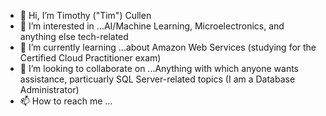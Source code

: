 - 👋 Hi, I’m Timothy ("Tim") Cullen
- 👀 I’m interested in ...AI/Machine Learning, Microelectronics, and anything else tech-related
- 🌱 I’m currently learning ...about Amazon Web Services (studying for the Certified Cloud Practitioner exam)
- 💞️ I’m looking to collaborate on ...Anything with which anyone wants assistance, particuarly SQL Server-related topics (I am a Database Administrator)
- 📫 How to reach me ...

<!---
tcullenssa/tcullenssa is a ✨ special ✨ repository because its `README.md` (this file) appears on your GitHub profile.
You can click the Preview link to take a look at your changes.
--->
